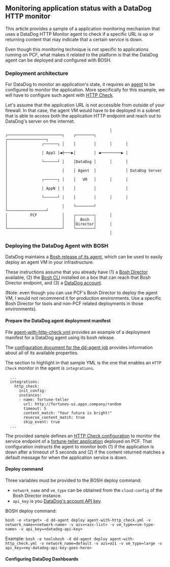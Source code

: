 ## Monitoring application status with a DataDog HTTP monitor

This article provides a sample of a application monitoring mechanism that uses
a DataDog HTTP Monitor agent to check if a specific URL is up or returning
content that may indicate that a certain service is down.

Even though this monitoring technique is not specific to applications running
on PCF, what makes it related to the platform is that the DataDog agent can be
deployed and configured with BOSH.

### Deployment architecture

For DataDog to monitor an application's state, it requires an [agent](https://docs.datadoghq.com/agent/) to be configured to monitor the application.
More specifically for this example, we will have to configure such agent with [HTTP Check](https://docs.datadoghq.com/integrations/http_check).

Let's assume that the application URL is not accessible from outside of your
firewall. In that case, the agent VM would have to be deployed in a subnet that
is able to access both the application HTTP endpoint and reach out to DataDog's
server on the internet.

```
                                              │  
┌────────────────────────┐    ┌────────┐             ┌─────────────────┐
│               ┌──────┐ │    │        │      │      │                 │
│               │ App1 │◀┼───▶│        │ ◀─────────▶ │                 │
│               └──────┘ │    │DataDog │      │      │                 │
│                        │    │ Agent  │             │ DataDog Server  │
│               ┌──────┐ │    │   VM   │      │      │                 │
│               │ AppN │ │    │        │             │                 │
│               └──────┘ │    │        │      │      │                 │
│                        │    └────────┘             └─────────────────┘
│          PCF           │    ┌────────┐      │                         
│                        │    │  Bosh  │                                
│                        │    │Director│      │                         
└────────────────────────┘    └────────┘                                
                                              │   

```

### Deploying the DataDog Agent with BOSH

DataDog maintains a [Bosh release of its agent](https://github.com/z4ce/datadog-agent-boshrelease), which can be used to easily deploy an agent VM in your infrastructure.

These instructions assume that you already have (1) a [Bosh Director](https://bosh.io/docs/init.html) available, (2) the [Bosh CLI](https://bosh.io/docs/cli-v2.html) installed on a box that can reach that Bosh Director endpoint, and (3) a [DataDog account](https://app.datadoghq.com/signup).

(Note: even though you can use PCF's Bosh Director to deploy the agent VM, I would not recommend it for production environments. Use a specific Bosh Director for tools and non-PCF related deployments in those environments).

#### Prepare the DataDog agent deployment manifest

File [agent-with-http-check.yml](./samples/agent-with-http-check.yml) provides an example of a deployment manifest for a DataDog agent using its bosh release.

The [configuration document for the dd-agent job](https://bosh.io/jobs/dd-agent?source=github.com/DataDog/datadog-agent-boshrelease) provides information about all of its available properties.

The section to highlight in that sample YML is the one that enables an `HTTP Check` monitor in the agent is `integrations`.

```
  ...
  integrations:
    http_check:
      init_config:
      instances:
      - name: fortune-teller
        url: http://fortunes-ui.apps.company/random
        timeout: 5
        content_match: "Your future is bright!"
        reverse_content_match: true
        skip_event: true
  ...      
```

The provided sample defines an [HTTP Check configuration](https://github.com/DataDog/integrations-core/blob/master/http_check/conf.yaml.example) to monitor the service endpoint of a [fortune-teller application](https://github.com/spring-cloud-services-samples/fortune-teller) deployed on PCF. That configuration instructs the agent to monitor both (1) if the application is down after a timeout of 5 seconds and (2) if the content returned matches a default message for when the application service is down.


#### Deploy command

Three variables must be provided to the BOSH deploy command:
- `network_name` and `vm_type` can be obtained from the `cloud-config` of the Bosh Director instance.
- `api_key` is you [DataDog's account API key](https://app.datadoghq.com/account/settings#api).

BOSH deploy command:

`bosh -e <target> -d dd-agent deploy agent-with-http_check.yml -v network_name=<network-name> -v azs=<azs-list> -v vm_type=<vm-type-name> -v api_key=<datadog-api-key>`

Example:
`bosh -e toolsbosh -d dd-agent deploy agent-with-http_check.yml -v network_name=default -v azs=az1 -v vm_type=large -v api_key=<my-datadog-api-key-goes-here>`

#### Configuring DataDog Dashboards
